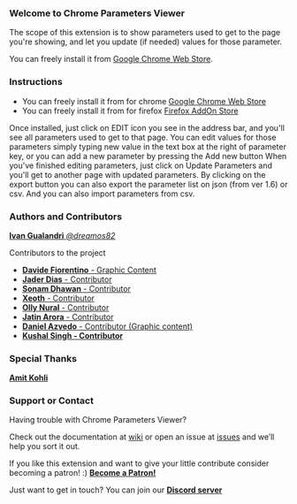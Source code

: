 ### Welcome to Chrome Parameters Viewer
The scope of this extension is to show parameters used to get to the page you're showing, and let you update (if needed) values for those parameter.

You can freely install it from [Google Chrome Web Store](https://chrome.google.com/webstore/detail/parameters-viewer/jcfdalmioobeifbpcgjghhaifimaeaca).

### Instructions

* You can freely install it from for chrome [Google Chrome Web Store](https://chrome.google.com/webstore/detail/parameters-viewer/jcfdalmioobeifbpcgjghhaifimaeaca)
* You can freely install it from for firefox [Firefox AddOn Store](https://addons.mozilla.org/en-US/firefox/addon/url-parameters-editor/)

Once installed, just click on EDIT icon you see in the address bar, and you'll see all parameters used to get to that page.
You can edit values for those parameters simply typing new value in the text box at the right of parameter key, or you can add a new parameter by pressing the Add new button
When you've finished editing parameters, just click on Update Parameters and you'll get to another page with updated parameters. By clicking on the export button you can also export the parameter list on json (from ver 1.6) or csv. And you can also import parameters from csv. 

### Authors and Contributors
[**Ivan Gualandri** *@dreamos82*](https://github.com/dreamos82)

Contributors to the project

* [**Davide Fiorentino** - Graphic Content ](https://github.com/daftano)
* [**Jader Dias** - Contributor](https://github.com/JaderDias)
* [**Sonam Dhawan** - Contributor](https://github.com/Sonam3107)
* [**Xeoth** - Contributor](https://github.com/Xeoth)
* [**Olly Nural** - Contributor](https://github.com/OllyNuralAND)
* [**Jatin Arora** - Contributor](https://github.com/jatinAroraGit")
* [**Daniel Azvedo** - Contributor (Graphic content)](https://github.com/3rdvision)
* [**Kushal Singh - Contributor**](https://github.com/kushalsng)

### Special Thanks
[**Amit Kohli**](https://github.com/DataStrategist)
### Support or Contact
Having trouble with Chrome Parameters Viewer?

Check out the documentation at [wiki](https://github.com/c103/chrome_parameters/wiki) or open an issue at [issues](https://github.com/dreamos82/chrome_parameters/issues/) and we’ll help you sort it out.

If you like this extension and want to give your little contribute consider becoming a patron! :) [**Become a Patron!**](https://www.patreon.com/bePatron?u=26413433)

Just want to get in touch? You can join our [**Discord server**](https://discord.com/channels/578193015433330698/578193341594730516)
